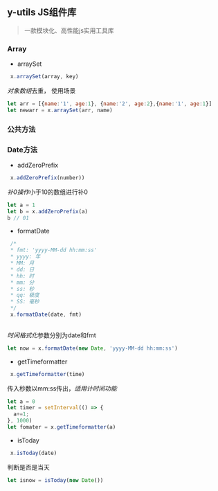 ## y-utils JS组件库
> 一款模块化、高性能js实用工具库
### Array
* arraySet
```js
 x.arraySet(array, key)
```
*对象数组*去重， 使用场景
```js
let arr = [{name:'1', age:1}, {name:'2', age:2},{name:'1', age:1}]
let newarr = x.arraySet(arr, name) 

```
### 公共方法

### Date方法
* addZeroPrefix
```js
 x.addZeroPrefix(number))
```
*补0操作*小于10的数组进行补0
```js
let a = 1
let b = x.addZeroPrefix(a) 
b // 01
```
* formatDate
```js
 /*
 * fmt: 'yyyy-MM-dd hh:mm:ss'
 * yyyy: 年
 * MM: 月
 * dd: 日
 * hh: 时
 * mm: 分
 * ss: 秒
 * qq: 极度
 * SS: 毫秒
 */
 x.formatDate(date, fmt)
 
```
*时间格式化*参数分别为date和fmt
```js
let now = x.formatDate(new Date, 'yyyy-MM-dd hh:mm:ss')
```
* getTimeformatter
```js
 x.getTimeformatter(time)
```
传入秒数以mm:ss传出，*适用计时间功能*
```js
let a = 0
let timer = setInterval(() => {
  a+=1;
}, 1000)
let fomater = x.getTimeformatter(a)
```
* isToday
```js
 x.isToday(date)
```
判断是否是当天
```js
let isnow = isToday(new Date())
```